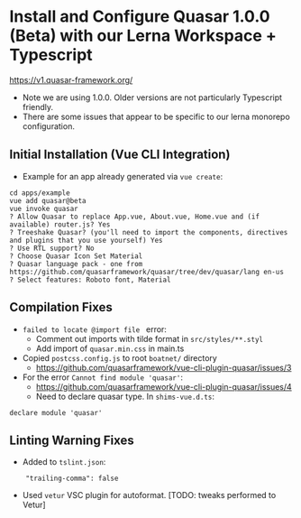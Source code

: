 # Install and Configure Quasar 1.0.0 (Beta) with our Lerna Workspace + Typescript

https://v1.quasar-framework.org/

* Note we are using 1.0.0. Older versions are not particularly Typescript friendly.
* There are some issues that appear to be specific to our lerna monorepo configuration.

## Initial Installation (Vue CLI Integration)
* Example for an app already generated via `vue create`:
```
cd apps/example
vue add quasar@beta
vue invoke quasar
? Allow Quasar to replace App.vue, About.vue, Home.vue and (if available) router.js? Yes
? Treeshake Quasar? (you'll need to import the components, directives and plugins that you use yourself) Yes
? Use RTL support? No
? Choose Quasar Icon Set Material
? Quasar language pack - one from https://github.com/quasarframework/quasar/tree/dev/quasar/lang en-us
? Select features: Roboto font, Material
```

## Compilation Fixes
* `failed to locate @import file ` error:
  * Comment out imports with tilde format in `src/styles/**.styl`
  * Add import of `quasar.min.css` in main.ts
* Copied `postcss.config.js` to root `boatnet/` directory
  * https://github.com/quasarframework/vue-cli-plugin-quasar/issues/3
* For the error `Cannot find module 'quasar'`:
  * https://github.com/quasarframework/vue-cli-plugin-quasar/issues/4
  * Need to declare quasar type. In `shims-vue.d.ts`:
```
declare module 'quasar'
```

## Linting Warning Fixes
* Added to `tslint.json`:
```
    "trailing-comma": false
```
* Used `vetur` VSC plugin for autoformat. [TODO: tweaks performed to Vetur]